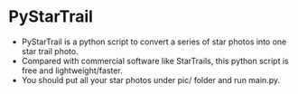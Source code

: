 # PyStarTrail
* PyStarTrail is a python script to convert a series of star photos into one star trail photo.
* Compared with commercial software like StarTrails, this python script is free and lightweight/faster.
* You should put all your star photos under pic/ folder and run main.py.
